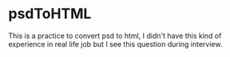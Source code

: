 # psdToHTML
This is a practice to convert psd to html, I didn't have this kind of experience in real life job but I see this question during interview. 
